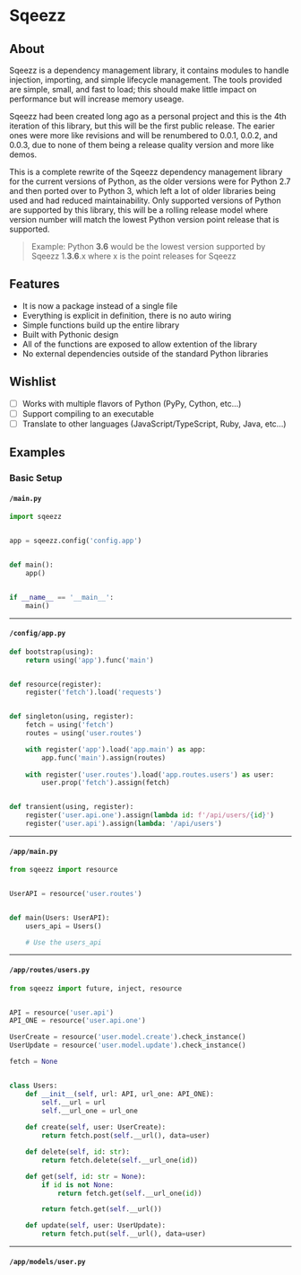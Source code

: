 Sqeezz
======

About
-----

Sqeezz is a dependency management library, it contains modules to handle injection, importing, and simple lifecycle management.
The tools provided are simple, small, and fast to load; this should make little impact on performance but will increase memory useage.

Sqeezz had been created long ago as a personal project and this is the 4th iteration of this library, but this will be the first public release.
The earier ones were more like revisions and will be renumbered to 0.0.1, 0.0.2, and 0.0.3, due to none of them being a release quality version and more like demos.

This is a complete rewrite of the Sqeezz dependency management library for the current versions of Python, as the older versions were for Python 2.7 and then ported over to Python 3, which left a lot of older libraries being used and had reduced maintainability.
Only supported versions of Python are supported by this library, this will be a rolling release model where version number will match the lowest Python version point release that is supported.

> Example: Python **3.6** would be the lowest version supported by Sqeezz 1.**3.6**.x where x is the point releases for Sqeezz

Features
--------
- It is now a package instead of a single file
- Everything is explicit in definition, there is no auto wiring
- Simple functions build up the entire library
- Built with Pythonic design
- All of the functions are exposed to allow extention of the library
- No external dependencies outside of the standard Python libraries

Wishlist
--------
- [ ] Works with multiple flavors of Python (PyPy, Cython, etc...)
- [ ] Support compiling to an executable
- [ ] Translate to other languages (JavaScript/TypeScript, Ruby, Java, etc...)

Examples
--------
### Basic Setup
#### `/main.py`
```python
import sqeezz


app = sqeezz.config('config.app')


def main():
    app()


if __name__ == '__main__':
    main()
```
---
#### `/config/app.py`
```python
def bootstrap(using):
    return using('app').func('main')


def resource(register):
    register('fetch').load('requests')


def singleton(using, register):
    fetch = using('fetch')
    routes = using('user.routes')

    with register('app').load('app.main') as app:
        app.func('main').assign(routes)
    
    with register('user.routes').load('app.routes.users') as user:
        user.prop('fetch').assign(fetch)


def transient(using, register):
    register('user.api.one').assign(lambda id: f'/api/users/{id}')
    register('user.api').assign(lambda: '/api/users')
```
---
#### `/app/main.py`
```python
from sqeezz import resource


UserAPI = resource('user.routes')


def main(Users: UserAPI):
    users_api = Users()

    # Use the users_api
```
---
#### `/app/routes/users.py`
```python
from sqeezz import future, inject, resource


API = resource('user.api')
API_ONE = resource('user.api.one')

UserCreate = resource('user.model.create').check_instance()
UserUpdate = resource('user.model.update').check_instance()

fetch = None


class Users:
    def __init__(self, url: API, url_one: API_ONE):
        self.__url = url
        self.__url_one = url_one
    
    def create(self, user: UserCreate):
        return fetch.post(self.__url(), data=user)

    def delete(self, id: str):
        return fetch.delete(self.__url_one(id))

    def get(self, id: str = None):
        if id is not None:
            return fetch.get(self.__url_one(id))

        return fetch.get(self.__url())

    def update(self, user: UserUpdate):
        return fetch.put(self.__url(), data=user)
```
---
#### `/app/models/user.py`
```python

```